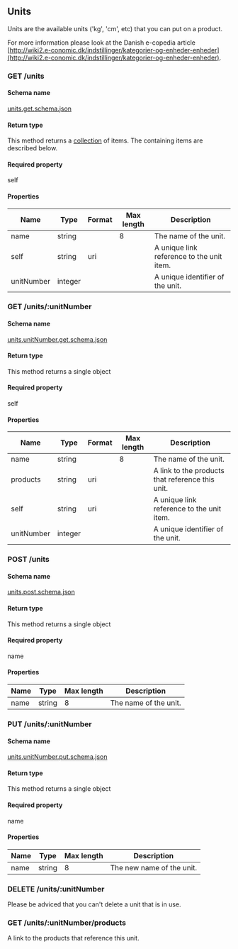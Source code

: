 ## Units

Units are the available units ('kg', 'cm', etc) that you can put on a product.

For more information please look at the Danish e-copedia article [http://wiki2.e-conomic.dk/indstillinger/kategorier-og-enheder-enheder](http://wiki2.e-conomic.dk/indstillinger/kategorier-og-enheder-enheder).

### <span class='get'>GET</span> /units

#### Schema name

[units.get.schema.json](https://restapi.e-conomic.com/schema/units.get.schema.json)

#### Return type

This method returns a [collection](#collections-vs--resources) of items. The containing items are described below.

#### Required property

self




#### Properties

| Name | Type | Format | Max length | Description |
| ---- | ---- | ------ | ---------- | ----------- |
| name| string| | 8| The name of the unit.|
| self| string| uri| | A unique link reference to the unit item.|
| unitNumber| integer| | | A unique identifier of the unit.|



### <span class='get'>GET</span> /units/:unitNumber

#### Schema name

[units.unitNumber.get.schema.json](https://restapi.e-conomic.com/schema/units.unitNumber.get.schema.json)

#### Return type

This method returns a single object

#### Required property

self




#### Properties

| Name | Type | Format | Max length | Description |
| ---- | ---- | ------ | ---------- | ----------- |
| name| string| | 8| The name of the unit.|
| products| string| uri| | A link to the products that reference this unit.|
| self| string| uri| | A unique link reference to the unit item.|
| unitNumber| integer| | | A unique identifier of the unit.|



### <span class='post'>POST</span> /units

#### Schema name

[units.post.schema.json](https://restapi.e-conomic.com/schema/units.post.schema.json)

#### Return type

This method returns a single object

#### Required property

name




#### Properties

| Name | Type | Max length | Description |
| ---- | ---- | ---------- | ----------- |
| name| string| 8| The name of the unit.|



### <span class='put'>PUT</span> /units/:unitNumber

#### Schema name

[units.unitNumber.put.schema.json](https://restapi.e-conomic.com/schema/units.unitNumber.put.schema.json)

#### Return type

This method returns a single object

#### Required property

name




#### Properties

| Name | Type | Max length | Description |
| ---- | ---- | ---------- | ----------- |
| name| string| 8| The new name of the unit.|



### <span class='delete'>DELETE</span> /units/:unitNumber

Please be adviced that you can't delete a unit that is in use.

### <span class='get'>GET</span> /units/:unitNumber/products

A link to the products that reference this unit.